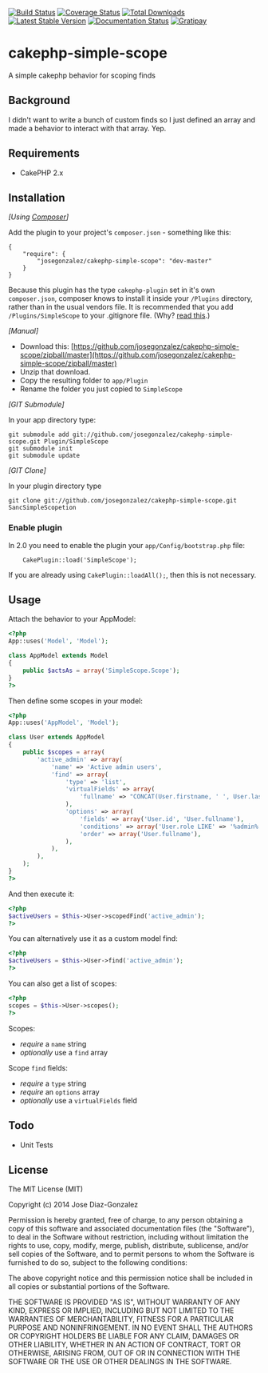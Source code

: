 [![Build Status](https://img.shields.io/travis/josegonzalez/cakephp-simple-scope/master.svg?style=flat-square)](https://travis-ci.org/josegonzalez/cakephp-simple-scope) 
[![Coverage Status](https://img.shields.io/coveralls/josegonzalez/cakephp-simple-scope.svg?style=flat-square)](https://coveralls.io/r/josegonzalez/cakephp-simple-scope?branch=master) 
[![Total Downloads](https://img.shields.io/packagist/dt/josegonzalez/cakephp-simple-scope.svg?style=flat-square)](https://packagist.org/packages/josegonzalez/cakephp-simple-scope) 
[![Latest Stable Version](https://img.shields.io/packagist/v/josegonzalez/cakephp-simple-scope.svg?style=flat-square)](https://packagist.org/packages/josegonzalez/cakephp-simple-scope) 
[![Documentation Status](https://readthedocs.org/projects/cakephp-simple-scope/badge/?version=latest&style=flat-square)](https://readthedocs.org/projects/cakephp-simple-scope/?badge=latest)
[![Gratipay](https://img.shields.io/gratipay/josegonzalez.svg?style=flat-square)](https://gratipay.com/~josegonzalez/)

# cakephp-simple-scope

A simple cakephp behavior for scoping finds

## Background

I didn't want to write a bunch of custom finds so I just defined an array and made a behavior to interact with that array. Yep.

## Requirements

* CakePHP 2.x

## Installation

_[Using [Composer](http://getcomposer.org/)]_

Add the plugin to your project's `composer.json` - something like this:

	{
		"require": {
			"josegonzalez/cakephp-simple-scope": "dev-master"
		}
	}

Because this plugin has the type `cakephp-plugin` set in it's own `composer.json`, composer knows to install it inside your `/Plugins` directory, rather than in the usual vendors file. It is recommended that you add `/Plugins/SimpleScope` to your .gitignore file. (Why? [read this](http://getcomposer.org/doc/faqs/should-i-commit-the-dependencies-in-my-vendor-directory.md).)

_[Manual]_

* Download this: [https://github.com/josegonzalez/cakephp-simple-scope/zipball/master](https://github.com/josegonzalez/cakephp-simple-scope/zipball/master)
* Unzip that download.
* Copy the resulting folder to `app/Plugin`
* Rename the folder you just copied to `SimpleScope`

_[GIT Submodule]_

In your app directory type:

	git submodule add git://github.com/josegonzalez/cakephp-simple-scope.git Plugin/SimpleScope
	git submodule init
	git submodule update

_[GIT Clone]_

In your plugin directory type

	git clone git://github.com/josegonzalez/cakephp-simple-scope.git SancSimpleScopetion

### Enable plugin

In 2.0 you need to enable the plugin your `app/Config/bootstrap.php` file:

		CakePlugin::load('SimpleScope');

If you are already using `CakePlugin::loadAll();`, then this is not necessary.

## Usage

Attach the behavior to your AppModel:

```php
<?php
App::uses('Model', 'Model');

class AppModel extends Model
{
    public $actsAs = array('SimpleScope.Scope');
}
?>
```

Then define some scopes in your model:

```php
<?php
App::uses('AppModel', 'Model');

class User extends AppModel
{
    public $scopes = array(
        'active_admin' => array(
            'name' => 'Active admin users',
            'find' => array(
                'type' => 'list',
                'virtualFields' => array(
                    'fullname' => "CONCAT(User.firstname, ' ', User.lastname)"
                ),
                'options' => array(
                    'fields' => array('User.id', 'User.fullname'),
                    'conditions' => array('User.role LIKE' => '%admin%'),
                    'order' => array('User.fullname'),
                ),
            ),
        ),
    );
}
?>
```

And then execute it:

```php
<?php
$activeUsers = $this->User->scopedFind('active_admin');
?>
```

You can alternatively use it as a custom model find:

```php
<?php
$activeUsers = $this->User->find('active_admin');
?>
```

You can also get a list of scopes:

```php
<?php
scopes = $this->User->scopes();
?>
```

Scopes:

- *require* a `name` string
- *optionally* use a `find` array

Scope `find` fields:

- *require* a `type` string
- *require* an `options` array
- *optionally* use a `virtualFields` field

## Todo

* Unit Tests

## License

The MIT License (MIT)

Copyright (c) 2014 Jose Diaz-Gonzalez

Permission is hereby granted, free of charge, to any person obtaining a copy
of this software and associated documentation files (the "Software"), to deal
in the Software without restriction, including without limitation the rights
to use, copy, modify, merge, publish, distribute, sublicense, and/or sell
copies of the Software, and to permit persons to whom the Software is
furnished to do so, subject to the following conditions:

The above copyright notice and this permission notice shall be included in
all copies or substantial portions of the Software.

THE SOFTWARE IS PROVIDED "AS IS", WITHOUT WARRANTY OF ANY KIND, EXPRESS OR
IMPLIED, INCLUDING BUT NOT LIMITED TO THE WARRANTIES OF MERCHANTABILITY,
FITNESS FOR A PARTICULAR PURPOSE AND NONINFRINGEMENT. IN NO EVENT SHALL THE
AUTHORS OR COPYRIGHT HOLDERS BE LIABLE FOR ANY CLAIM, DAMAGES OR OTHER
LIABILITY, WHETHER IN AN ACTION OF CONTRACT, TORT OR OTHERWISE, ARISING FROM,
OUT OF OR IN CONNECTION WITH THE SOFTWARE OR THE USE OR OTHER DEALINGS IN
THE SOFTWARE.
